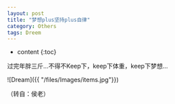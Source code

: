 ```yaml
---
layout: post
title: "梦想plus坚持plus自律"
category: Others
tags: Dreem
---
```


* content
{:toc}


过完年胖三斤...不得不Keep下，keep下体重，keep下梦想...


![Dream]({{ "/files/Images/items.jpg"}})





（转自：侯老）










